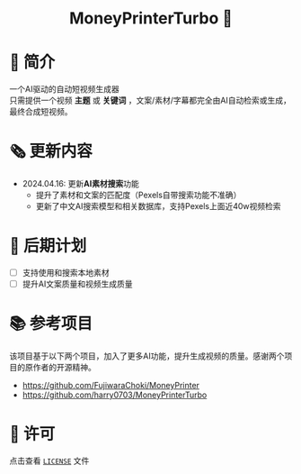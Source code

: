 <div align="center">
<h1 align="center">MoneyPrinterTurbo 💸</h1>
</div>
  
# 👋 简介
一个AI驱动的自动短视频生成器
<br>
只需提供一个视频 <b>主题</b> 或 <b>关键词</b> ，文案/素材/字幕都完全由AI自动检索或生成，最终合成短视频。

# 🗞️ 更新内容
- 2024.04.16: 更新<b>AI素材搜索</b>功能
  - 提升了素材和文案的匹配度（Pexels自带搜索功能不准确）
  - 更新了中文AI搜索模型和相关数据库，支持Pexels上面近40w视频检索

# 📅 后期计划 
- [ ] 支持使用和搜索本地素材
- [ ] 提升AI文案质量和视频生成质量

# 📚 参考项目 

该项目基于以下两个项目，加入了更多AI功能，提升生成视频的质量。感谢两个项目的原作者的开源精神。
- https://github.com/FujiwaraChoki/MoneyPrinter
- https://github.com/harry0703/MoneyPrinterTurbo

# 📝 许可

点击查看 [`LICENSE`](LICENSE) 文件

